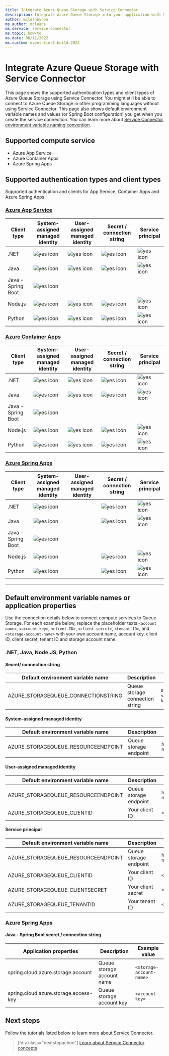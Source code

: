 ```yaml
---
title: Integrate Azure Queue Storage with Service Connector
description: Integrate Azure Queue Storage into your application with Service Connector
author: mcleanbyron
ms.author: mcleans
ms.service: service-connector
ms.topic: how-to
ms.date: 08/11/2022
ms.custom: event-tier1-build-2022
---
```


# Integrate Azure Queue Storage with Service Connector

This page shows the supported authentication types and client types of Azure Queue Storage using Service Connector. You might still be able to connect to Azure Queue Storage in other programming languages without using Service Connector. This page also shows default environment variable names and values (or Spring Boot configuration) you get when you create the service connection. You can learn more about [Service Connector environment variable naming convention](concept-service-connector-internals.md).

## Supported compute service

- Azure App Service
- Azure Container Apps
- Azure Spring Apps

## Supported authentication types and client types

Supported authentication and clients for App Service, Container Apps and Azure Spring Apps:

### [Azure App Service](#tab/app-service)

| Client type        | System-assigned managed identity     | User-assigned managed identity       | Secret / connection string           | Service principal                    |
|--------------------|--------------------------------------|--------------------------------------|--------------------------------------|--------------------------------------|
| .NET               | ![yes icon](./media/green-check.png) | ![yes icon](./media/green-check.png) | ![yes icon](./media/green-check.png) | ![yes icon](./media/green-check.png) |
| Java               | ![yes icon](./media/green-check.png) | ![yes icon](./media/green-check.png) | ![yes icon](./media/green-check.png) | ![yes icon](./media/green-check.png) |
| Java - Spring Boot | ![yes icon](./media/green-check.png) |                                      |                                      |                                      |
| Node.js            | ![yes icon](./media/green-check.png) | ![yes icon](./media/green-check.png) | ![yes icon](./media/green-check.png) | ![yes icon](./media/green-check.png) |
| Python             | ![yes icon](./media/green-check.png) | ![yes icon](./media/green-check.png) | ![yes icon](./media/green-check.png) | ![yes icon](./media/green-check.png) |

### [Azure Container Apps](#tab/container-apps)

| Client type        | System-assigned managed identity     | User-assigned managed identity       | Secret / connection string           | Service principal                    |
|--------------------|--------------------------------------|--------------------------------------|--------------------------------------|--------------------------------------|
| .NET               | ![yes icon](./media/green-check.png) | ![yes icon](./media/green-check.png) | ![yes icon](./media/green-check.png) | ![yes icon](./media/green-check.png) |
| Java               | ![yes icon](./media/green-check.png) | ![yes icon](./media/green-check.png) | ![yes icon](./media/green-check.png) | ![yes icon](./media/green-check.png) |
| Java - Spring Boot | ![yes icon](./media/green-check.png) |                                      |                                      |                                      |
| Node.js            | ![yes icon](./media/green-check.png) | ![yes icon](./media/green-check.png) | ![yes icon](./media/green-check.png) | ![yes icon](./media/green-check.png) |
| Python             | ![yes icon](./media/green-check.png) | ![yes icon](./media/green-check.png) | ![yes icon](./media/green-check.png) | ![yes icon](./media/green-check.png) |

### [Azure Spring Apps](#tab/spring-apps)

| Client type        | System-assigned managed identity     | User-assigned managed identity | Secret / connection string           | Service principal                    |
|--------------------|--------------------------------------|--------------------------------|--------------------------------------|--------------------------------------|
| .NET               | ![yes icon](./media/green-check.png) |                                | ![yes icon](./media/green-check.png) | ![yes icon](./media/green-check.png) |
| Java               | ![yes icon](./media/green-check.png) |                                | ![yes icon](./media/green-check.png) | ![yes icon](./media/green-check.png) |
| Java - Spring Boot | ![yes icon](./media/green-check.png) |                                |                                      |                                      |
| Node.js            | ![yes icon](./media/green-check.png) |                                | ![yes icon](./media/green-check.png) | ![yes icon](./media/green-check.png) |
| Python             | ![yes icon](./media/green-check.png) |                                | ![yes icon](./media/green-check.png) | ![yes icon](./media/green-check.png) |

---

## Default environment variable names or application properties

Use the connection details below to connect compute services to Queue Storage. For each example below, replace the placeholder texts
`<account name>`, `<account-key>`, `<client-ID>`,  `<client-secret>`, `<tenant-ID>`, and `<storage-account-name>` with your own account name, account key, client ID, client secret, tenant ID and storage account name.

### .NET, Java, Node.JS, Python

#### Secret/ connection string

| Default environment variable name   | Description                     | Example value                                                                                                        |
|-------------------------------------|---------------------------------|----------------------------------------------------------------------------------------------------------------------|
| AZURE_STORAGEQUEUE_CONNECTIONSTRING | Queue storage connection string | `DefaultEndpointsProtocol=https;AccountName=<account-name>;AccountKey=<account-key>;EndpointSuffix=core.windows.net` |

#### System-assigned managed identity

| Default environment variable name   | Description            | Example value                                            |
|-------------------------------------|------------------------|----------------------------------------------------------|
| AZURE_STORAGEQUEUE_RESOURCEENDPOINT | Queue storage endpoint | `https://<storage-account-name>.queue.core.windows.net/` |

#### User-assigned managed identity

| Default environment variable name   | Description            | Example value                                            |
|-------------------------------------|------------------------|----------------------------------------------------------|
| AZURE_STORAGEQUEUE_RESOURCEENDPOINT | Queue storage endpoint | `https://<storage-account-name>.queue.core.windows.net/` |
| AZURE_STORAGEQUEUE_CLIENTID         | Your client ID         | `<client-ID>`                                            |

#### Service principal

| Default environment variable name   | Description            | Example value                                            |
|-------------------------------------|------------------------|----------------------------------------------------------|
| AZURE_STORAGEQUEUE_RESOURCEENDPOINT | Queue storage endpoint | `https://<storage-account-name>.queue.core.windows.net/` |
| AZURE_STORAGEQUEUE_CLIENTID         | Your client ID         | `<client-ID>`                                            |
| AZURE_STORAGEQUEUE_CLIENTSECRET     | Your client secret     | `<client-secret>`                                        |
| AZURE_STORAGEQUEUE_TENANTID         | Your tenant ID         | `<tenant-ID>`                                            |

### Azure Spring Apps

#### Java - Spring Boot secret / connection string

| Application properties                 | Description                | Example value            |
|----------------------------------------|----------------------------|--------------------------|
| spring.cloud.azure.storage.account     | Queue storage account name | `<storage-account-name>` |
| spring.cloud.azure.storage.access-key  | Queue storage account key  | `<account-key>`          |

## Next steps

Follow the tutorials listed below to learn more about Service Connector.

> [!div class="nextstepaction"]
> [Learn about Service Connector concepts](./concept-service-connector-internals.md)
